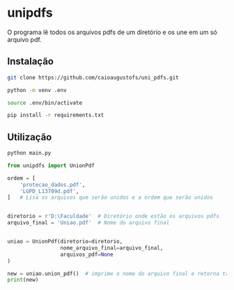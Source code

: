 # unipdfs

O programa lê todos os arquivos pdfs de um diretório e os une em um só arquivo pdf.


## Instalação
```bash
git clone https://github.com/caioaugustofs/uni_pdfs.git

python -m venv .env

source .env/bin/activate

pip install -r requirements.txt
```

## Utilização

```python
python main.py

from unipdfs import UnionPdf

ordem = [
    'protecao_dados.pdf',
    'LGPD_L13709d.pdf',
]   # Lisa os arquivos que serão unidos e a ordem que serão unidos


diretorio = r'D:\Faculdade'  # Diretório onde estão os arquivos pdfs
arquivo_final = 'Uniao.pdf'  # Nome do arquivo final


uniao = UnionPdf(diretorio=diretorio,
                 nome_arquivo_final=arquivo_final,
                 arquivos_pdf=None
)

new = uniao.union_pdf()  # imprime o nome do arquivo final e retorna true se o arquivo foi criado
print(new)
```
